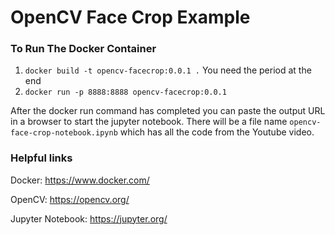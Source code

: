 # OpenCV Face Crop Example

### To Run The Docker Container
1. ```docker build -t opencv-facecrop:0.0.1 .``` You need the period at the end
2. ```docker run -p 8888:8888 opencv-facecrop:0.0.1```

After the docker run command has completed you can paste the output URL in a browser to start the jupyter notebook. There will be a file name ```opencv-face-crop-notebook.ipynb``` which has all the code from the Youtube video.

### Helpful links
Docker: https://www.docker.com/

OpenCV: https://opencv.org/

Jupyter Notebook: https://jupyter.org/

